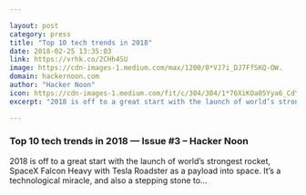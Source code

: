 ```yaml
---

layout: post
category: press
title: "Top 10 tech trends in 2018"
date: 2018-02-25 13:35:03
link: https://vrhk.co/2CHh4SU
image: https://cdn-images-1.medium.com/max/1200/0*VJ7i_DJ7FfSKQ-OW.
domain: hackernoon.com
author: "Hacker Noon"
icon: https://cdn-images-1.medium.com/fit/c/304/304/1*76XiKOa05Yya6_CdYX8pVg.jpeg
excerpt: "2018 is off to a great start with the launch of world’s strongest rocket, SpaceX Falcon Heavy with Tesla Roadster as a payload into space. It’s a technological miracle, and also a stepping stone to…"

---
```


### Top 10 tech trends in 2018 — Issue #3 – Hacker Noon

2018 is off to a great start with the launch of world’s strongest rocket, SpaceX Falcon Heavy with Tesla Roadster as a payload into space. It’s a technological miracle, and also a stepping stone to…